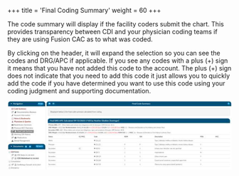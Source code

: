 +++
title = 'Final Coding Summary'
weight = 60
+++

The code summary will display if the facility coders submit the chart. This provides transparency
between CDI and your physician coding teams if they are using Fusion CAC as to what was coded.

By clicking on the header, it will expand the selection so you can see the codes and DRG/APC if
applicable. If you see any codes with a plus (+) sign it means that you have not added this code to the
account. The plus (+) sign does not indicate that you need to add this code it just allows you to quickly
add the code if you have determined you want to use this code using your coding judgment and
supporting documentation.

![Final Coding Summary](image-177.jpg)